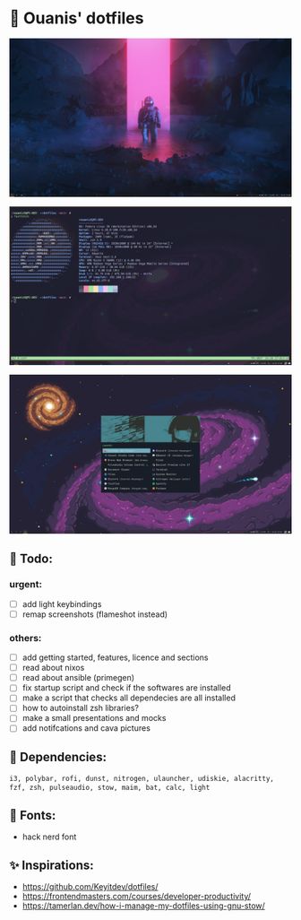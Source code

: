 # 🎉 Ouanis' dotfiles
![alt text](/preview/01_image.png)

![alt text](/preview/00_image.png)

![alt text](/preview/02_image.jpg)



## 📝 Todo:
### urgent:
- [ ] add light keybindings
- [ ] remap screenshots (flameshot instead)
### others:
- [ ] add getting started, features, licence and sections
- [ ] read about nixos
- [ ] read about ansible (primegen)
- [ ] fix startup script and check if the softwares are installed
- [ ] make a script that checks all dependecies are all installed
- [ ] how to autoinstall zsh libraries?
- [ ] make a small presentations and mocks
- [ ] add notifcations and cava pictures

## 📌 Dependencies:
```
i3, polybar, rofi, dunst, nitrogen, ulauncher, udiskie, alacritty, fzf, zsh, pulseaudio, stow, maim, bat, calc, light
```
## 💄 Fonts:
- hack nerd font

## ✨ Inspirations:
- https://github.com/Keyitdev/dotfiles/
- https://frontendmasters.com/courses/developer-productivity/
- https://tamerlan.dev/how-i-manage-my-dotfiles-using-gnu-stow/
